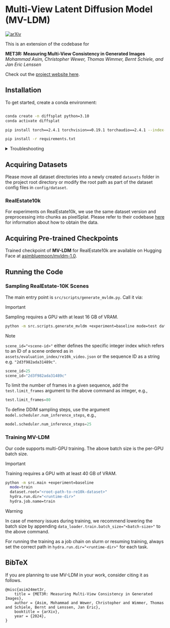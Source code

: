 # Multi-View Latent Diffusion Model (MV-LDM)

[![arXiv](https://img.shields.io/badge/arXiv-2403.16292-b31b1b.svg)](https://arxiv.org/abs/2403.16292)

This is an extension of the codebase for 

**MET3R: Measuring Multi-View Consistency in Generated Images**
*Mohammad Asim, Christopher Wewer, Thomas Wimmer, Bernt Schiele, and Jan Eric Lenssen*

Check out the [project website here](https://geometric-rl.mpi-inf.mpg.de/met3r/).


## Installation

To get started, create a conda environment:

```bash

conda create -n diffsplat python=3.10
conda activate diffsplat

pip install torch==2.4.1 torchvision==0.19.1 torchaudio==2.4.1 --index-url https://download.pytorch.org/whl/cu118

pip install -r requirements.txt

```


<details>
<summary>Troubleshooting</summary>
<br>

If you face unrealistic CUDA out of memory issues (probably because of different GPU architectures during kernel compilation and training), try deinstalling the rasterizer and installing it with specified architectures:
```bash
pip uninstall diff-gaussian-rasterization
TORCH_CUDA_ARCH_LIST="6.0 7.0 7.5 8.0 8.6+PTX" pip install git+https://github.com/Chrixtar/latent-gaussian-rasterization
```
</details>

## Acquiring Datasets
Please move all dataset directories into a newly created `datasets` folder in the project root directory or modify the root path as part of the dataset config files in `config/dataset`.

### RealEstate10k
For experiments on RealEstate10k, we use the same dataset version and preprocessing into chunks as pixelSplat. Please refer to their codebase [here](https://github.com/dcharatan/pixelsplat#acquiring-datasets) for information about how to obtain the data.

## Acquiring Pre-trained Checkpoints

Trained checkpoint of **MV-LDM** for RealEstate10k are available on Hugging Face at [asimbluemoon/mvldm-1.0](https://huggingface.co/asimbluemoon/mvldm-1.0/tree/main).

## Running the Code

### Sampling RealEstate-10K Scenes

The main entry point is `src/scripts/generate_mvldm.py`. Call it via:

> [!IMPORTANT] 
> Sampling requires a GPU with at least 16 GB of VRAM.

```bash
python -m src.scripts.generate_mvldm +experiment=baseline mode=test dataset.root="<root-path-to-re10k-dataset>" scene_id="<scene-id>" checkpointing.load="<path-to-checkpoint>" dataset/view_sampler=evaluation dataset.view_sampler.index_path=assets/evaluation_index/re10k_video.json test.sampling_mode=anchored test.num_anchors_views=4 test.output_dir=./outputs/mvldm 
```

> [!NOTE]
> ```scene_id="<scene-id>"``` either defines the specific integer index which refers to an ID of a scene ordered as in ```assets/evaluation_index/re10k_video.json``` or the sequence ID as a string e.g. ```"2d3f982ada31489c"```.
> ```python
> scene_id=25
> scene_id="2d3f982ada31489c"
> ```
> To limit the number of frames in a given sequence, add the ```test.limit_frames``` argument to the above command as integer, e.g.,
> ```python
> test.limit_frames=80
> ```
> To define DDIM sampling steps, use the argument ```model.scheduler.num_inference_steps```, e.g.,
> ```python
> model.scheduler.num_inference_steps=25
> ```
### Training MV-LDM
Our code supports multi-GPU training. The above batch size is the per-GPU batch size.

> [!IMPORTANT] 
> Training requires a GPU with at least 40 GB of VRAM.


```bash
python -m src.main +experiment=baseline
  mode=train
  dataset.root="<root-path-to-re10k-dataset>"
  hydra.run.dir="<runtime-dir>"
  hydra.job.name=train
```
> [!WARNING] 
> In case of memory issues during training, we recommend lowering the batch size by appending ```data_loader.train.batch_size="<batch-size>"``` to the above command. 

For running the training as a job chain on slurm or resuming training, always set the correct path in ```hydra.run.dir="<runtime-dir>"``` for each task.


## BibTeX
If you are planning to use MV-LDM in your work, consider citing it as follows.
<section class="section" id="BibTeX">
  <div class="container is-max-desktop content">
    <pre><code>@misc{asim24met3r,
    title = {MET3R: Measuring Multi-View Consistency in Generated Images},
    author = {Asim, Mohammad and Wewer, Christopher and Wimmer, Thomas and Schiele, Bernt and Lenssen, Jan Eric},
    booktitle = {arXiv},
    year = {2024},
}</code></pre>
  </div>
</section>


